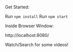 Get Started:

Run `npm install`
Run `npm start`

Inside Browser Window:

http://localhost:8080/

Watch/Search for some videos!